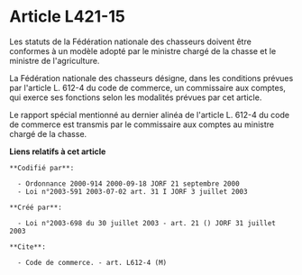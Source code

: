 # Article L421-15

Les statuts de la Fédération nationale des chasseurs doivent être conformes à un modèle adopté par le ministre chargé de la
chasse et le ministre de l'agriculture.

La Fédération nationale des chasseurs désigne, dans les conditions prévues par l'article L. 612-4 du code de commerce, un
commissaire aux comptes, qui exerce ses fonctions selon les modalités prévues par cet article.

Le rapport spécial mentionné au dernier alinéa de l'article L. 612-4 du code de commerce est transmis par le commissaire aux
comptes au ministre chargé de la chasse.

**Liens relatifs à cet article**

	**Codifié par**:

	  - Ordonnance 2000-914 2000-09-18 JORF 21 septembre 2000
	  - Loi n°2003-591 2003-07-02 art. 31 I JORF 3 juillet 2003

	**Créé par**:

	  - Loi n°2003-698 du 30 juillet 2003 - art. 21 () JORF 31 juillet 2003

	**Cite**:

	  - Code de commerce. - art. L612-4 (M)
